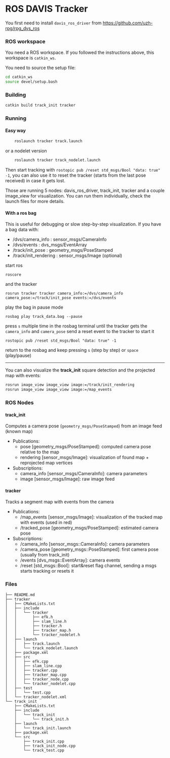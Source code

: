 # ROS DAVIS Tracker
You first need to install `davis_ros_driver` from https://github.com/uzh-rpg/rpg_dvs_ros

### ROS workspace
You need a ROS workspace. If you followed the instructions above, this workspace is `catkin_ws`.

You need to source the setup file:
```sh
cd catkin_ws
source devel/setup.bash
```

### Building
```sh
catkin build track_init tracker
```
### Running
#### Easy way
```sh
    roslaunch tracker track.launch
```
or a nodelet version
```sh
    roslaunch tracker track_nodelet.launch
```
Then start tracking with `rostopic pub /reset std_msgs/Bool "data: true" -1`, you can also use it to reset the tracker (starts from the last pose received) in case it gets lost.

Those are running 5 nodes: davis_ros_driver, track_init, tracker and a couple image_view for visualization. You can run them individually, check the launch files for more details.

#### With a ros bag
This is useful for debugging or slow step-by-step visualization.
If you have a bag data with:
* /dvs/camera_info	: sensor_msgs/CameraInfo
* /dvs/events           : dvs_msgs/EventArray
* /track/init_pose      : geometry_msgs/PoseStamped
* /track/init_rendering : sensor_msgs/Image (optional)

start ros

`roscore`

and the tracker

`rosrun tracker tracker camera_info:=/dvs/camera_info camera_pose:=/track/init_pose events:=/dvs/events`

play the bag in pause mode

`rosbag play track_data.bag --pause`

press `s` multiple time in the rosbag terminal until the tracker gets the `camera_info` and `camera_pose`
send a reset event to the tracker to start it

`rostopic pub /reset std_msgs/Bool "data: true" -1`

return to the rosbag and keep pressing `s` (step by step) or `space` (play/pause)

---
You can also visualize the **track_init** square detection and the projected map with events:
```sh
rosrun image_view image_view image:=/track/init_rendering
rosrun image_view image_view image:=/map_events
```

### ROS Nodes
#### track_init
Computes a camera pose (`geometry_msgs/PoseStamped`) from an image feed (known map)
- Publications: 
    * pose [geometry_msgs/PoseStamped]: computed camera pose relative to the map
    * rendering [sensor_msgs/Image]: visualization of found map + reprojected map vertices
- Subscriptions: 
    * camera_info [sensor_msgs/CameraInfo]: camera parameters
    * image [sensor_msgs/Image]: raw image feed

#### tracker
Tracks a segment map with events from the camera
- Publications: 
    * /map_events [sensor_msgs/Image]: visualization of the tracked map with events (used in red)
    * /tracked_pose [geometry_msgs/PoseStamped]: estimated camera pose
- Subscriptions: 
    * /camera_info [sensor_msgs::CameraInfo]: camera parameters
    * /camera_pose [geometry_msgs::PoseStamped]: first camera pose (usually from track_init)
    * /events [dvs_msgs::EventArray]: camera events
    * /reset [std_msgs::Bool]: start&reset flag channel, sending a msgs starts tracking or resets it

### Files
    ├── README.md
    ├── tracker
    │   ├── CMakeLists.txt
    │   ├── include
    │   │   └── tracker
    │   │       ├── efk.h
    │   │       ├── slam_line.h
    │   │       ├── tracker.h
    │   │       ├── tracker_map.h
    │   │       └── tracker_nodelet.h
    │   ├── launch
    │   │   ├── track.launch
    │   │   └── track_nodelet.launch
    │   ├── package.xml
    │   ├── src
    │   │   ├── efk.cpp
    │   │   ├── slam_line.cpp
    │   │   ├── tracker.cpp
    │   │   ├── tracker_map.cpp
    │   │   ├── tracker_node.cpp
    │   │   └── tracker_nodelet.cpp
    │   ├── test
    │   │   └── test.cpp
    │   └── tracker_nodelet.xml
    └── track_init
        ├── CMakeLists.txt
        ├── include
        │   └── track_init
        │       └── track_init.h
        ├── launch
        │   └── track_init.launch
        ├── package.xml
        └── src
            ├── track_init.cpp
            ├── track_init_node.cpp
            └── track_test.cpp
